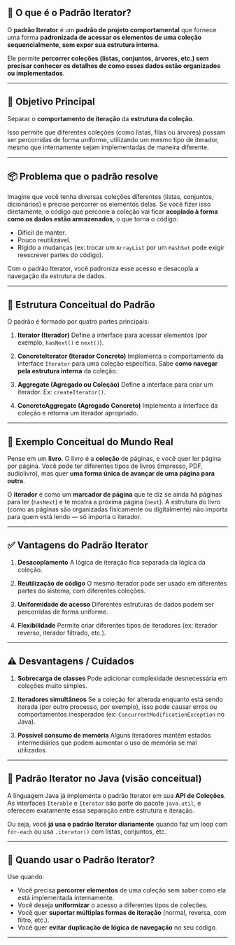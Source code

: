 ## 🧭 O que é o Padrão Iterator?

O **padrão Iterator** é um **padrão de projeto comportamental** que fornece uma forma **padronizada de acessar os elementos de uma coleção sequencialmente, sem expor sua estrutura interna**.

Ele permite **percorrer coleções (listas, conjuntos, árvores, etc.) sem precisar conhecer os detalhes de como esses dados estão organizados ou implementados**.

---

## 🎯 Objetivo Principal

Separar o **comportamento de iteração** da **estrutura da coleção**.

Isso permite que diferentes coleções (como listas, filas ou árvores) possam ser percorridas de forma uniforme, utilizando um mesmo tipo de iterador, mesmo que internamente sejam implementadas de maneira diferente.

---

## 📦 Problema que o padrão resolve

Imagine que você tenha diversas coleções diferentes (listas, conjuntos, dicionários) e precise percorrer os elementos delas. Se você fizer isso diretamente, o código que percorre a coleção vai ficar **acoplado à forma como os dados estão armazenados**, o que torna o código:

* Difícil de manter.
* Pouco reutilizável.
* Rígido a mudanças (ex: trocar um `ArrayList` por um `HashSet` pode exigir reescrever partes do código).

Com o padrão Iterator, você padroniza esse acesso e desacopla a navegação da estrutura de dados.

---

## 🧱 Estrutura Conceitual do Padrão

O padrão é formado por quatro partes principais:

1. **Iterator (Iterador)**
   Define a interface para acessar elementos (por exemplo, `hasNext()` e `next()`).

2. **ConcreteIterator (Iterador Concreto)**
   Implementa o comportamento da interface `Iterator` para uma coleção específica. Sabe **como navegar pela estrutura interna** da coleção.

3. **Aggregate (Agregado ou Coleção)**
   Define a interface para criar um iterador. Ex: `createIterator()`.

4. **ConcreteAggregate (Agregado Concreto)**
   Implementa a interface da coleção e retorna um iterador apropriado.

---

## 📘 Exemplo Conceitual do Mundo Real

Pense em um **livro**. O livro é a **coleção** de páginas, e você quer ler página por página. Você pode ter diferentes tipos de livros (impresso, PDF, audiolivro), mas quer **uma forma única de avançar de uma página para outra**.

O **iterador** é como um **marcador de página** que te diz se ainda há páginas para ler (`hasNext`) e te mostra a próxima página (`next`). A estrutura do livro (como as páginas são organizadas fisicamente ou digitalmente) não importa para quem está lendo — só importa o iterador.

---

## ✅ Vantagens do Padrão Iterator

1. **Desacoplamento**
   A lógica de iteração fica separada da lógica da coleção.

2. **Reutilização de código**
   O mesmo iterador pode ser usado em diferentes partes do sistema, com diferentes coleções.

3. **Uniformidade de acesso**
   Diferentes estruturas de dados podem ser percorridas de forma uniforme.

4. **Flexibilidade**
   Permite criar diferentes tipos de iteradores (ex: iterador reverso, iterador filtrado, etc.).

---

## ⚠️ Desvantagens / Cuidados

1. **Sobrecarga de classes**
   Pode adicionar complexidade desnecessária em coleções muito simples.

2. **Iteradores simultâneos**
   Se a coleção for alterada enquanto está sendo iterada (por outro processo, por exemplo), isso pode causar erros ou comportamentos inesperados (ex: `ConcurrentModificationException` no Java).

3. **Possível consumo de memória**
   Alguns iteradores mantêm estados intermediários que podem aumentar o uso de memória se mal utilizados.

---

## 🧩 Padrão Iterator no Java (visão conceitual)

A linguagem Java já implementa o padrão Iterator em sua **API de Coleções**. As interfaces `Iterable` e `Iterator` são parte do pacote `java.util`, e oferecem exatamente essa separação entre estrutura e iteração.

Ou seja, você **já usa o padrão Iterator diariamente** quando faz um loop com `for-each` ou usa `.iterator()` com listas, conjuntos, etc.

---

## 🧠 Quando usar o Padrão Iterator?

Use quando:

* Você precisa **percorrer elementos** de uma coleção sem saber como ela está implementada internamente.
* Você deseja **uniformizar** o acesso a diferentes tipos de coleções.
* Você quer **suportar múltiplas formas de iteração** (normal, reversa, com filtro, etc.).
* Você quer **evitar duplicação de lógica de navegação** no seu código.

---


